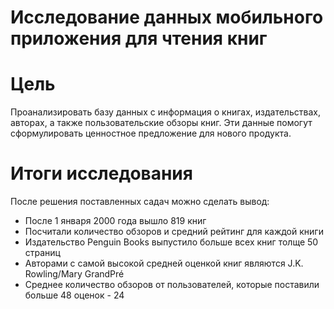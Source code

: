 # Исследование данных мобильного приложения для чтения книг
# Цель
Проанализировать базу данных с информация о книгах, издательствах, авторах, а также пользовательские обзоры книг. Эти данные помогут сформулировать ценностное предложение для нового продукта.

# Итоги исследования
После решения поставленных садач можно сделать вывод:
- После 1 января 2000 года вышло 819 книг
- Посчитали количество обзоров и средний рейтинг для каждой книги
- Издательство Penguin Books выпустило больше всех книг толще 50 страниц
- Авторами с самой высокой средней оценкой книг являются J.K. Rowling/Mary GrandPré
- Среднее количество обзоров от пользователей, которые поставили больше 48 оценок - 24
